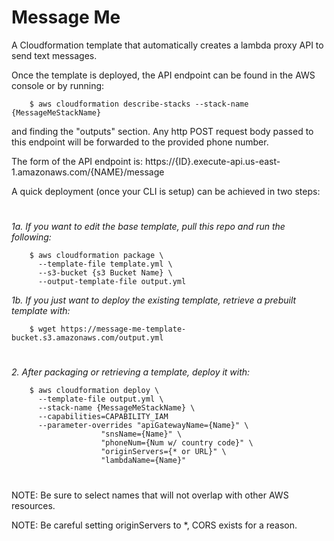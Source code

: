 # Message Me

A Cloudformation template that automatically creates a lambda
proxy API to send text messages.

Once the template is deployed, the API endpoint can be found in the
AWS console or by running:

        $ aws cloudformation describe-stacks --stack-name {MessageMeStackName}

and finding the "outputs" section.
Any http POST request body passed to this endpoint will be forwarded
to the provided phone number.

The form of the API endpoint is:
https://{ID}.execute-api.us-east-1.amazonaws.com/{NAME}/message

A quick deployment (once your CLI is setup) can be achieved in two
steps:
#
_1a. If you want to edit the base template, pull this repo and run the following:_

        $ aws cloudformation package \
          --template-file template.yml \
          --s3-bucket {s3 Bucket Name} \
          --output-template-file output.yml
          
_1b. If you just want to deploy the existing template, retrieve a prebuilt template with:_

        $ wget https://message-me-template-bucket.s3.amazonaws.com/output.yml
#
_2. After packaging or retrieving a template, deploy it with:_

        $ aws cloudformation deploy \
          --template-file output.yml \
          --stack-name {MessageMeStackName} \
          --capabilities=CAPABILITY_IAM
          --parameter-overrides "apiGatewayName={Name}" \
                        "snsName={Name}" \
                        "phoneNum={Num w/ country code}" \
                        "originServers={* or URL}" \
                        "lambdaName={Name}"
#

NOTE: Be sure to select names that will not overlap with other AWS resources.

NOTE: Be careful setting originServers to *, CORS exists for a reason.
